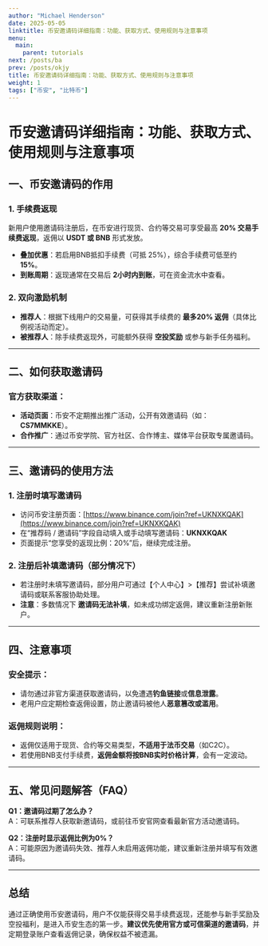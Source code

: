 ```yaml
---
author: "Michael Henderson"
date: 2025-05-05
linktitle: 币安邀请码详细指南：功能、获取方式、使用规则与注意事项
menu:
  main:
    parent: tutorials
next: /posts/ba
prev: /posts/okjy
title: 币安邀请码详细指南：功能、获取方式、使用规则与注意事项
weight: 1
tags: ["币安", "比特币"]
---
```


# 币安邀请码详细指南：功能、获取方式、使用规则与注意事项

## 一、币安邀请码的作用

### 1. 手续费返现  
新用户使用邀请码注册后，在币安进行现货、合约等交易可享受最高 **20% 交易手续费返现**，返佣以 **USDT 或 BNB** 形式发放。

- **叠加优惠**：若启用BNB抵扣手续费（可抵 25%），综合手续费可低至约 **15%**。  
- **到账周期**：返现通常在交易后 **2小时内到账**，可在资金流水中查看。

### 2. 双向激励机制  
- **推荐人**：根据下线用户的交易量，可获得其手续费的 **最多20% 返佣**（具体比例视活动而定）。  
- **被推荐人**：除手续费返现外，可能额外获得 **空投奖励** 或参与新手任务福利。

---

## 二、如何获取邀请码

### 官方获取渠道：

- **活动页面**：币安不定期推出推广活动，公开有效邀请码（如：**CS7MMKKE**）。  
- **合作推广**：通过币安学院、官方社区、合作博主、媒体平台获取专属邀请码。

---

## 三、邀请码的使用方法

### 1. 注册时填写邀请码

- 访问币安注册页面：[https://www.binance.com/join?ref=UKNXKQAK](https://www.binance.com/join?ref=UKNXKQAK)  
- 在“推荐码 / 邀请码”字段自动填入或手动填写邀请码：**UKNXKQAK**  
- 页面提示“您享受的返现比例：20%”后，继续完成注册。

### 2. 注册后补填邀请码（部分情况下）

- 若注册时未填写邀请码，部分用户可通过【个人中心】>【推荐】尝试补填邀请码或联系客服协助处理。
- **注意**：多数情况下 **邀请码无法补填**，如未成功绑定返佣，建议重新注册新账户。

---

## 四、注意事项

### 安全提示：

- 请勿通过非官方渠道获取邀请码，以免遭遇**钓鱼链接**或**信息泄露**。
- 老用户应定期检查返佣设置，防止邀请码被他人**恶意篡改或滥用**。

### 返佣规则说明：

- 返佣仅适用于现货、合约等交易类型，**不适用于法币交易**（如C2C）。  
- 若使用BNB支付手续费，**返佣金额将按BNB实时价格计算**，会有一定波动。

---

## 五、常见问题解答（FAQ）

**Q1：邀请码过期了怎么办？**  
A：可联系推荐人获取新邀请码，或前往币安官网查看最新官方活动邀请码。

**Q2：注册时显示返佣比例为0%？**  
A：可能原因为邀请码失效、推荐人未启用返佣功能，建议重新注册并填写有效邀请码。

---

## 总结

通过正确使用币安邀请码，用户不仅能获得交易手续费返现，还能参与新手奖励及空投福利，是进入币安生态的第一步。**建议优先使用官方或可信渠道的邀请码**，并定期登录账户查看返佣记录，确保权益不被遗漏。
